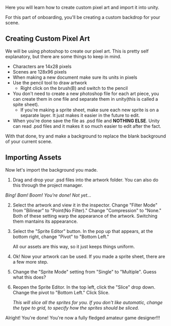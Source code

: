Here you will learn how to create custom pixel art and import it into unity.

For this part of onboarding, you'll be creating a custom backdrop for your scene.

## Creating Custom Pixel Art

We will be using photoshop to create our pixel art. This is pretty self explanatory, but there are some things to keep in mind.

- Characters are 14x28 pixels
- Scenes are 128x96 pixels
- When making a new document make sure its units in pixels
- Use the pencil tool to draw artwork
    - Right click on the brush(B) and switch to the pencil
- You don't need to create a new photoshop file for each art piece, you can create them in one file and separate them in unity(this is called a spite sheet).
    - If you're making a sprite sheet, make sure each new sprite is on a separate layer. It just makes it easier in the future to edit.
- When you're done save the file as  .psd file and **NOTHING ELSE**. Unity can read .psd files and it makes it so much easier to edit after the fact.

With that done, try and make a background to replace the blank background of your current scene.

## Importing Assets

Now let's import the background you made.

1. Drag and drop your .psd files into the artwork folder. You can also do this through the project manager.

_Bing! Bam! Boom! You're done! Not yet..._

2. Select the artwork and view it in the inspector. Change "Filter Mode" from "Bilinear" to "Point(No Filter)." Change "Compression" to "None." Both of these setting warp the appearance of the artwork. Switching them mantains its appearance.

3. Select the "Sprite Editor" button. In the pop up that appears, at the bottom right, change "Pivot" to "Bottom Left."

    All our assets are this way, so it just keeps things uniform.

4. Ok! Now your artwork can be used. If you made a sprite sheet, there are a few more step.

5.  Change the "Sprite Mode" setting from "Single" to "Multiple". Guess what this does?

6. Reopen the Sprite Editor. In the top left, click the "Slice" drop down. Change the pivot to "Bottom Left." Click Slice.

    _This will slice all the sprites for you. If you don't like automatic, change the type to grid, to specify how the sprites should be sliced._

Alright! You're done! You're now a fully fledged amateur game designer!!!